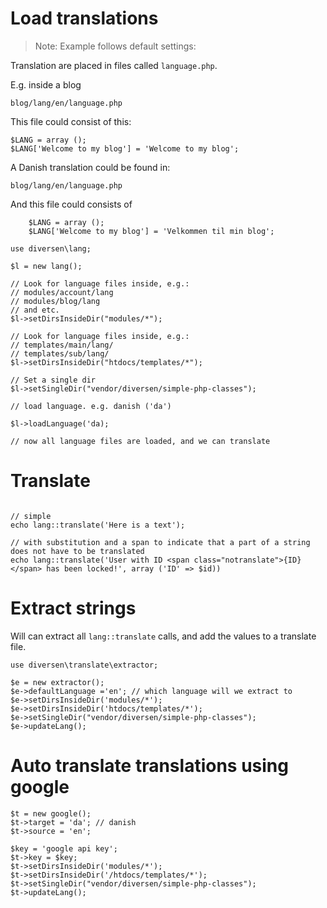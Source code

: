 # Load translations

> Note: Example follows default settings: 

Translation are placed in files called `language.php`. 

E.g. inside a blog

    blog/lang/en/language.php

This file could consist of this:

~~~.php
$LANG = array ();
$LANG['Welcome to my blog'] = 'Welcome to my blog';
~~~

A Danish translation could be found in: 

    blog/lang/en/language.php

And this file could consists of 

~~~.php
    $LANG = array ();
    $LANG['Welcome to my blog'] = 'Velkommen til min blog';
~~~


~~~.php
use diversen\lang;

$l = new lang();

// Look for language files inside, e.g.: 
// modules/account/lang
// modules/blog/lang
// and etc. 
$l->setDirsInsideDir("modules/*");

// Look for language files inside, e.g.: 
// templates/main/lang/
// templates/sub/lang/
$l->setDirsInsideDir("htdocs/templates/*");

// Set a single dir
$l->setSingleDir("vendor/diversen/simple-php-classes");

// load language. e.g. danish ('da')

$l->loadLanguage('da);

// now all language files are loaded, and we can translate
~~~

# Translate

~~~.php

// simple
echo lang::translate('Here is a text');

// with substitution and a span to indicate that a part of a string does not have to be translated
echo lang::translate('User with ID <span class="notranslate">{ID}</span> has been locked!', array ('ID' => $id))

~~~

# Extract strings 

Will can extract all `lang::translate` calls, and add the values to a translate file. 

~~~.php
use diversen\translate\extractor;

$e = new extractor();
$e->defaultLanguage ='en'; // which language will we extract to
$e->setDirsInsideDir('modules/*');
$e->setDirsInsideDir('htdocs/templates/*');
$e->setSingleDir("vendor/diversen/simple-php-classes");
$e->updateLang();
~~~

# Auto translate translations using google

~~~.php
$t = new google();
$t->target = 'da'; // danish
$t->source = 'en';

$key = 'google api key';
$t->key = $key;
$t->setDirsInsideDir('modules/*');
$t->setDirsInsideDir('/htdocs/templates/*');  
$t->setSingleDir("vendor/diversen/simple-php-classes");
$t->updateLang();
~~~
